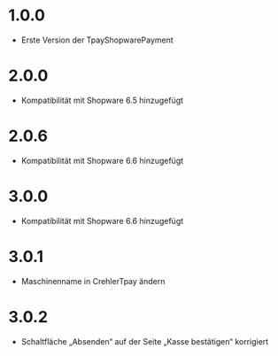 # 1.0.0
- Erste Version der TpayShopwarePayment
# 2.0.0
- Kompatibilität mit Shopware 6.5 hinzugefügt
# 2.0.6
- Kompatibilität mit Shopware 6.6 hinzugefügt
# 3.0.0
- Kompatibilität mit Shopware 6.6 hinzugefügt
# 3.0.1
- Maschinenname in CrehlerTpay ändern
# 3.0.2
- Schaltfläche „Absenden“ auf der Seite „Kasse bestätigen“ korrigiert